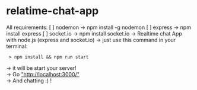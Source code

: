 # relatime-chat-app
All requirements:
[ ] nodemon -> npm install -g nodemon
[ ] express -> npm install express
[ ] socket.io -> npm install socket.io
-> Realtime chat App with node.js (express and socket.io)
-> just use this command in your terminal:
 ```
  > npm install && npm run start
 ```
 -> it will be start your server!<br/>
 -> Go ["http://localhost:3000/"](http://localhost:3000/)<br/>
 -> And chatting :) !
